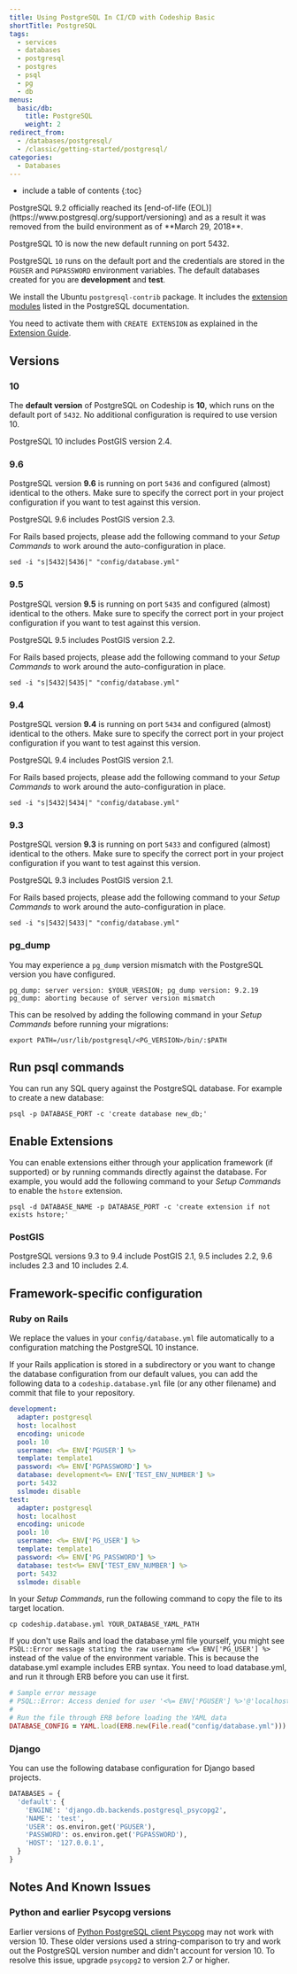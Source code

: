 ```yaml
---
title: Using PostgreSQL In CI/CD with Codeship Basic
shortTitle: PostgreSQL
tags:
  - services
  - databases
  - postgresql
  - postgres
  - psql
  - pg
  - db
menus:
  basic/db:
    title: PostgreSQL
    weight: 2
redirect_from:
  - /databases/postgresql/
  - /classic/getting-started/postgresql/
categories:
  - Databases  
---
```


* include a table of contents
{:toc}

<div class="info-block">
PostgreSQL 9.2 officially reached its [end-of-life (EOL)](https://www.postgresql.org/support/versioning) and as a result it was removed from the build environment as of **March 29, 2018**.

PostgreSQL 10 is now the new default running on port 5432.
</div>

PostgreSQL `10` runs on the default port and the credentials are stored in the `PGUSER` and `PGPASSWORD` environment variables. The default databases created for you are **development** and **test**.

We install the Ubuntu `postgresql-contrib` package. It includes the [extension modules](https://www.postgresql.org/docs/10/static/contrib.html) listed in the PostgreSQL documentation.

You need to activate them with `CREATE EXTENSION` as explained in the [Extension Guide](https://www.postgresql.org/docs/10/static/sql-createextension.html).

## Versions

### 10

The **default version** of PostgreSQL on Codeship is **10**, which runs on the default port of `5432`. No additional configuration is required to use version 10.

<div class="info-block">
PostgreSQL 10 includes PostGIS version 2.4.
</div>

### 9.6

PostgreSQL version **9.6** is running on port `5436` and configured (almost) identical to the others. Make sure to specify the correct port in your project configuration if you want to test against this version.

<div class="info-block">
PostgreSQL 9.6 includes PostGIS version 2.3.
</div>

For Rails based projects, please add the following command to your _Setup Commands_ to work around the auto-configuration in place.

```shell
sed -i "s|5432|5436|" "config/database.yml"
```

### 9.5

PostgreSQL version **9.5** is running on port `5435` and configured (almost) identical to the others. Make sure to specify the correct port in your project configuration if you want to test against this version.

<div class="info-block">
PostgreSQL 9.5 includes PostGIS version 2.2.
</div>

For Rails based projects, please add the following command to your _Setup Commands_ to work around the auto-configuration in place.

```shell
sed -i "s|5432|5435|" "config/database.yml"
```

### 9.4

PostgreSQL version **9.4** is running on port `5434` and configured (almost) identical to the others. Make sure to specify the correct port in your project configuration if you want to test against this version.

<div class="info-block">
PostgreSQL 9.4 includes PostGIS version 2.1.
</div>

For Rails based projects, please add the following command to your _Setup Commands_ to work around the auto-configuration in place.

```shell
sed -i "s|5432|5434|" "config/database.yml"
```

### 9.3

PostgreSQL version **9.3** is running on port `5433` and configured (almost) identical to the others. Make sure to specify the correct port in your project configuration if you want to test against this version.

<div class="info-block">
PostgreSQL 9.3 includes PostGIS version 2.1.
</div>

For Rails based projects, please add the following command to your _Setup Commands_ to work around the auto-configuration in place.

```shell
sed -i "s|5432|5433|" "config/database.yml"
```

### pg_dump
You may experience a `pg_dump` version mismatch with the PostgreSQL version you have configured.

```
pg_dump: server version: $YOUR_VERSION; pg_dump version: 9.2.19
pg_dump: aborting because of server version mismatch
```

This can be resolved by adding the following command in your _Setup Commands_ before running your migrations:

```shell
export PATH=/usr/lib/postgresql/<PG_VERSION>/bin/:$PATH
```

## Run psql commands
You can run any SQL query against the PostgreSQL database. For example to create a new database:

```shell
psql -p DATABASE_PORT -c 'create database new_db;'
```

## Enable Extensions
You can enable extensions either through your application framework (if supported) or by running commands directly against the database. For example, you would add the following command to your _Setup Commands_ to enable the `hstore` extension.

```shell
psql -d DATABASE_NAME -p DATABASE_PORT -c 'create extension if not exists hstore;'
```

### PostGIS
PostgreSQL versions 9.3 to 9.4 include PostGIS 2.1, 9.5 includes 2.2, 9.6 includes 2.3 and 10 includes 2.4.

## Framework-specific configuration

### Ruby on Rails
We replace the values in your `config/database.yml` file automatically to a configuration matching the PostgreSQL 10 instance.

If your Rails application is stored in a subdirectory or you want to change the database configuration from our default values, you can add the following data to a `codeship.database.yml` file (or any other filename) and commit that file to your repository.

```yaml
development:
  adapter: postgresql
  host: localhost
  encoding: unicode
  pool: 10
  username: <%= ENV['PGUSER'] %>
  template: template1
  password: <%= ENV['PGPASSWORD'] %>
  database: development<%= ENV['TEST_ENV_NUMBER'] %>
  port: 5432
  sslmode: disable
test:
  adapter: postgresql
  host: localhost
  encoding: unicode
  pool: 10
  username: <%= ENV['PG_USER'] %>
  template: template1
  password: <%= ENV['PG_PASSWORD'] %>
  database: test<%= ENV['TEST_ENV_NUMBER'] %>
  port: 5432
  sslmode: disable
```

In your _Setup Commands_, run the following command to copy the file to its target location.

```shell
cp codeship.database.yml YOUR_DATABASE_YAML_PATH
```

If you don't use Rails and load the database.yml file yourself, you might see `PSQL::Error message stating the raw username <%= ENV['PG_USER'] %>` instead of the value of the environment variable. This is because the database.yml example includes ERB syntax. You need to load database.yml, and run it through ERB before you can use it first.

```ruby
# Sample error message
# PSQL::Error: Access denied for user '<%= ENV['PGUSER'] %>'@'localhost'
#
# Run the file through ERB before loading the YAML data
DATABASE_CONFIG = YAML.load(ERB.new(File.read("config/database.yml")))
```

### Django
You can use the following database configuration for Django based projects.

```python
DATABASES = {
  'default': {
    'ENGINE': 'django.db.backends.postgresql_psycopg2',
    'NAME': 'test',
    'USER': os.environ.get('PGUSER'),
    'PASSWORD': os.environ.get('PGPASSWORD'),
    'HOST': '127.0.0.1',
  }
}
```

## Notes And Known Issues

### Python and earlier Psycopg versions
Earlier versions of [Python PostgreSQL client Psycopg](http://initd.org/psycopg) may not work with version 10. These older versions used a string-comparison to try and work out the PostgreSQL version number and didn't account for version 10. To resolve this issue, upgrade `psycopg2` to version 2.7 or higher.

